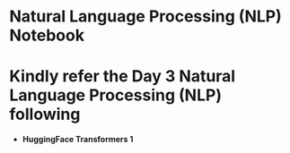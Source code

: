 # Natural Language Processing (NLP) Notebook

# Kindly refer the Day 3 Natural Language Processing (NLP) following 

- **HuggingFace Transformers 1**